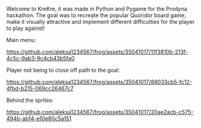 
Welcome to KreKre, it was made in Python and Pygame for the Prodyna hackathon. 
The goal was to recreate the popular Quoridor board game, 
make it visually attractive and implement different difficulties for the player to play against! 

Main menu:

https://github.com/aleksa1234567/frog/assets/35041017/11f3810b-213f-4c5c-9ab3-9c4cb43b5fa0

Player not being to close off path to the goal:

https://github.com/aleksa1234567/frog/assets/35041017/88033cb5-fc12-4fbd-b215-069cc26467c7

Behind the sprites:

https://github.com/aleksa1234567/frog/assets/35041017/20ae2acb-c575-494b-ab14-e10e80c5a151

